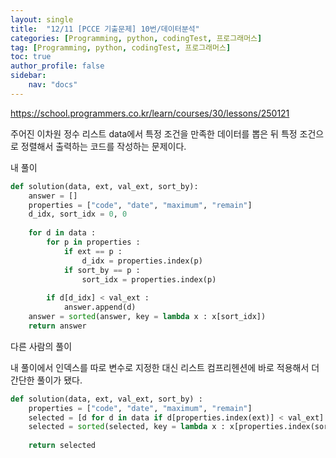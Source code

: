 ```yaml
---
layout: single
title:  "12/11 [PCCE 기출문제] 10번/데이터분석"
categories: [Programming, python, codingTest, 프로그래머스]
tag: [Programming, python, codingTest, 프로그래머스]
toc: true
author_profile: false
sidebar:
    nav: "docs"
---
```


https://school.programmers.co.kr/learn/courses/30/lessons/250121



주어진 이차원 정수 리스트 data에서 특정 조건을 만족한 데이터를 뽑은 뒤 특정 조건으로 정렬해서 출력하는 코드를 작성하는 문제이다.



내 풀이

```python
def solution(data, ext, val_ext, sort_by):
    answer = []
    properties = ["code", "date", "maximum", "remain"]
    d_idx, sort_idx = 0, 0
    
    for d in data :
        for p in properties :
            if ext == p :
                d_idx = properties.index(p)
            if sort_by == p :
                sort_idx = properties.index(p)
                
        if d[d_idx] < val_ext :
            answer.append(d)
    answer = sorted(answer, key = lambda x : x[sort_idx])
    return answer

```



다른 사람의 풀이

내 풀이에서 인덱스를 따로 변수로 지정한 대신 리스트 컴프리헨션에 바로 적용해서 더 간단한 풀이가 됐다.

```python
def solution(data, ext, val_ext, sort_by) :
    properties = ["code", "date", "maximum", "remain"]
    selected = [d for d in data if d[properties.index(ext)] < val_ext]
    selected = sorted(selected, key = lambda x : x[properties.index(sort_by)])
    
    return selected
```

